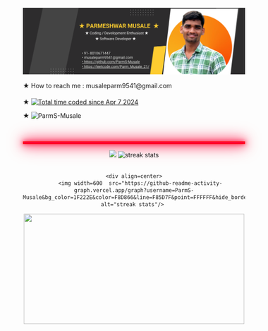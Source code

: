   ![logo](https://github.com/ParmS-Musale/ParmS-Musale/blob/main/Github%20Bannner.png)
<div style="margin-bottom: 20px;">
    ★ How to reach me : musaleparm9541@gmail.com   
</div>
<div style="margin-bottom: 50px;">
   ★ <a align=center href="https://wakatime.com/@018eb900-abdc-4620-9de6-ae3f6ad3d815">
        <img src="https://wakatime.com/badge/user/018eb900-abdc-4620-9de6-ae3f6ad3d815.svg" alt="Total time coded since Apr 7 2024" />
    </a>
    <p align="left">★ <img src="https://komarev.com/ghpvc/?username=ParmS-Musale&label=Profile%20views&color=0e75b6&style=flat" alt="ParmS-Musale" /> </p>

</div>
    <hr style="border: 1px solid red; height: 4px; background: #ff073a; box-shadow: 0 0 10px #ff073a, 0 0 20px #ff073a, 0 0 30px #ff073a, 0 0 40px #ff073a;">
<div align=center>
  <img width=390 src="https://leetcode.card.workers.dev/Parm_Musale_21?theme=dark&font=baloo&extension=null&theme=dark"/>  
  
  <img width=390 src="https://streak-stats.demolab.com?user=ParmS-Musale&theme=dark" alt="streak stats"/>
  <br></br>
  
    <div align=center>
        <img width=600  src="https://github-readme-activity-graph.vercel.app/graph?username=ParmS-Musale&bg_color=1F222E&color=F8D866&line=F85D7F&point=FFFFFF&hide_border=true" alt="streak stats"/> 
   <img  width=500 height=250 src="https://wakatime.com/share/@Parm_Musale_21/5198e1ab-fc95-4fd5-ac91-784b399cb4da.svg"/>
    
</div>
